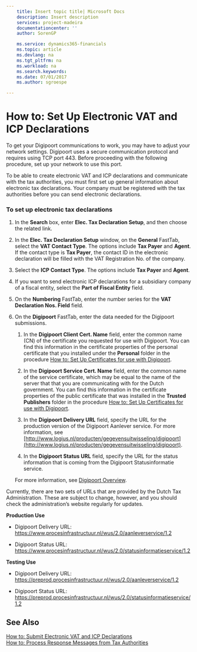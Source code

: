 ```yaml
---
    title: Insert topic title| Microsoft Docs
    description: Insert description
    services: project-madeira
    documentationcenter: ''
    author: SorenGP

    ms.service: dynamics365-financials
    ms.topic: article
    ms.devlang: na
    ms.tgt_pltfrm: na
    ms.workload: na
    ms.search.keywords:
    ms.date: 07/01/2017
    ms.author: sgroespe

---
```

# How to: Set Up Electronic VAT and ICP Declarations
To get your Digipoort communications to work, you may have to adjust your network settings. Digipoort uses a secure communication protocol and requires using TCP port 443. Before proceeding with the following procedure, set up your network to use this port.  
  
 To be able to create electronic VAT and ICP declarations and communicate with the tax authorities, you must first set up general information about electronic tax declarations. Your company must be registered with the tax authorities before you can send electronic declarations.  
  
### To set up electronic tax declarations  
  
1.  In the **Search** box, enter **Elec. Tax Declaration Setup**, and then choose the related link.  
  
2.  In the **Elec. Tax Declaration Setup** window, on the **General** FastTab, select the **VAT Contact Type**. The options include **Tax Payer** and **Agent**. If the contact type is **Tax Payer**, the contact ID in the electronic declaration will be filled with the VAT Registration No. of the company.  
  
3.  Select the **ICP Contact Type**. The options include **Tax Payer** and **Agent**.  
  
4.  If you want to send electronic ICP declarations for a subsidiary company of a fiscal entity, select the **Part of Fiscal Entity** field.  
  
5.  On the **Numbering** FastTab, enter the number series for the **VAT Declaration Nos. Field** field.  
  
6.  On the **Digipoort** FastTab, enter the data needed for the Digipoort submissions.  
  
    1.  In the **Digipoort Client Cert. Name** field, enter the common name (CN) of the certificate you requested for use with Digipoort. You can find this information in the certificate properties of the personal certificate that you installed under the **Personal** folder in the procedure [How to: Set Up Certificates for use with Digipoort](how-to-set-up-certificates-for-use-with-digipoort.md).  
  
    2.  In the **Digipoort Service Cert. Name** field, enter the common name of the service certificate, which may be equal to the name of the server that that you are communicating with for the Dutch government. You can find this information in the certificate properties of the public certificate that was installed in the **Trusted Publishers** folder in the procedure [How to: Set Up Certificates for use with Digipoort](how-to-set-up-certificates-for-use-with-digipoort.md).  
  
    3.  In the **Digipoort Delivery URL** field, specify the URL for the production version of the Digipoort Aanlever service. For more information, see [http://www.logius.nl/producten/gegevensuitwisseling/digipoort](http://www.logius.nl/producten/gegevensuitwisseling/digipoort).  
  
    4.  In the **Digipoort Status URL** field, specify the URL for the status information that is coming from the Digipoort Statusinformatie service.  
  
     For more information, see [Digipoort Overview](digipoort-overview.md).  
  
 Currently, there are two sets of URLs that are provided by the Dutch Tax Administration. These are subject to change, however, and you should check the administration’s website regularly for updates.  
  
 **Production Use**  
  
-   Digipoort Delivery URL: https://www.procesinfrastructuur.nl/wus/2.0/aanleverservice/1.2  
  
-   Digipoort Status URL: https://www.procesinfrastructuur.nl/wus/2.0/statusinformatieservice/1.2  
  
 **Testing Use**  
  
-   Digipoort Delivery URL: https://preprod.procesinfrastructuur.nl/wus/2.0/aanleverservice/1.2  
  
-   Digipoort Status URL: https://preprod.procesinfrastructuur.nl/wus/2.0/statusinformatieservice/1.2  
  
## See Also  
 [How to: Submit Electronic VAT and ICP Declarations](how-to-submit-electronic-vat-and-icp-declarations.md)   
 [How to: Process Response Messages from Tax Authorities](how-to-process-response-messages-from-tax-authorities.md)